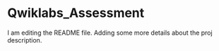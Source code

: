 # Qwiklabs_Assessment

I am editing the README file. Adding some more details about the proj description.

